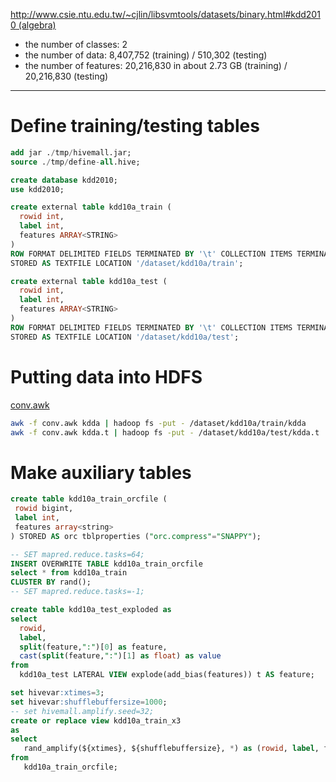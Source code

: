 <!--
  Licensed to the Apache Software Foundation (ASF) under one
  or more contributor license agreements.  See the NOTICE file
  distributed with this work for additional information
  regarding copyright ownership.  The ASF licenses this file
  to you under the Apache License, Version 2.0 (the
  "License"); you may not use this file except in compliance
  with the License.  You may obtain a copy of the License at

    http://www.apache.org/licenses/LICENSE-2.0

  Unless required by applicable law or agreed to in writing,
  software distributed under the License is distributed on an
  "AS IS" BASIS, WITHOUT WARRANTIES OR CONDITIONS OF ANY
  KIND, either express or implied.  See the License for the
  specific language governing permissions and limitations
  under the License.
-->
        
[http://www.csie.ntu.edu.tw/~cjlin/libsvmtools/datasets/binary.html#kdd2010 (algebra)](http://www.csie.ntu.edu.tw/~cjlin/libsvmtools/datasets/binary.html#kdd2010 (algebra))

* the number of classes: 2
* the number of data: 8,407,752 (training) / 510,302 (testing)
* the number of features: 20,216,830 in about 2.73 GB (training) / 20,216,830 (testing) 

---
# Define training/testing tables
```sql
add jar ./tmp/hivemall.jar;
source ./tmp/define-all.hive;

create database kdd2010;
use kdd2010;

create external table kdd10a_train (
  rowid int,
  label int,
  features ARRAY<STRING>
) 
ROW FORMAT DELIMITED FIELDS TERMINATED BY '\t' COLLECTION ITEMS TERMINATED BY "," 
STORED AS TEXTFILE LOCATION '/dataset/kdd10a/train';

create external table kdd10a_test (
  rowid int, 
  label int,
  features ARRAY<STRING>
) 
ROW FORMAT DELIMITED FIELDS TERMINATED BY '\t' COLLECTION ITEMS TERMINATED BY "," 
STORED AS TEXTFILE LOCATION '/dataset/kdd10a/test';
```

# Putting data into HDFS
[conv.awk](https://raw.githubusercontent.com/myui/hivemall/master/scripts/misc/conv.awk)
```sh
awk -f conv.awk kdda | hadoop fs -put - /dataset/kdd10a/train/kdda
awk -f conv.awk kdda.t | hadoop fs -put - /dataset/kdd10a/test/kdda.t
```

# Make auxiliary tables
```sql
create table kdd10a_train_orcfile (
 rowid bigint,
 label int,
 features array<string>
) STORED AS orc tblproperties ("orc.compress"="SNAPPY");

-- SET mapred.reduce.tasks=64;
INSERT OVERWRITE TABLE kdd10a_train_orcfile
select * from kdd10a_train
CLUSTER BY rand();
-- SET mapred.reduce.tasks=-1;

create table kdd10a_test_exploded as
select 
  rowid,
  label,
  split(feature,":")[0] as feature,
  cast(split(feature,":")[1] as float) as value
from 
  kdd10a_test LATERAL VIEW explode(add_bias(features)) t AS feature;

set hivevar:xtimes=3;
set hivevar:shufflebuffersize=1000;
-- set hivemall.amplify.seed=32;
create or replace view kdd10a_train_x3
as
select
   rand_amplify(${xtimes}, ${shufflebuffersize}, *) as (rowid, label, features)
from  
   kdd10a_train_orcfile;
```
